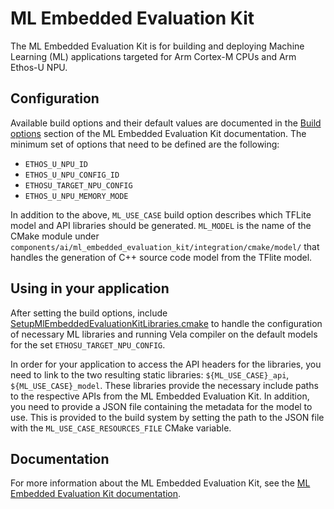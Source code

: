 # ML Embedded Evaluation Kit

The ML Embedded Evaluation Kit is for building and deploying Machine Learning (ML) applications
targeted for Arm Cortex-M CPUs and Arm Ethos-U NPU.


## Configuration

Available build options and their default values are documented in the [Build options] section of the ML Embedded
Evaluation Kit documentation.
The minimum set of options that need to be defined are the following:

* `ETHOS_U_NPU_ID`
* `ETHOS_U_NPU_CONFIG_ID`
* `ETHOSU_TARGET_NPU_CONFIG`
* `ETHOS_U_NPU_MEMORY_MODE`

In addition to the above, `ML_USE_CASE` build option describes which TFLite model and API libraries should be generated.
`ML_MODEL` is the name of the CMake module under `components/ai/ml_embedded_evaluation_kit/integration/cmake/model/`
that handles the generation of C++ source code model from the TFlite model.

## Using in your application

After setting the build options, include [SetupMlEmbeddedEvaluationKitLibraries.cmake] to handle the configuration of
necessary ML libraries and running Vela compiler on the default models for the set `ETHOSU_TARGET_NPU_CONFIG`.

In order for your application to access the API headers for the libraries, you need to link to the two resulting static
libraries: `${ML_USE_CASE}_api`, `${ML_USE_CASE}_model`.
These libraries provide the necessary include paths to the respective APIs from the ML Embedded Evaluation Kit.
In addition, you need to provide a JSON file containing the metadata for the model to use.
This is provided to the build system by setting the path to the JSON file with the
`ML_USE_CASE_RESOURCES_FILE` CMake variable.

## Documentation

For more information about the ML Embedded Evaluation Kit, see the [ML Embedded Evaluation Kit documentation].

[Build options]: https://review.mlplatform.org/plugins/gitiles/ml/ethos-u/ml-embedded-evaluation-kit/+/HEAD/docs/sections/building.md#build-options
[SetupMlEmbeddedEvaluationKitLibraries.cmake]: ../../../../components/ai/ml_embedded_evaluation_kit/integration/cmake/SetupMlEmbeddedEvaluationKitLibraries.cmake
[ML Embedded Evaluation Kit documentation]: https://review.mlplatform.org/plugins/gitiles/ml/ethos-u/ml-embedded-evaluation-kit/+/HEAD/docs/documentation.md

